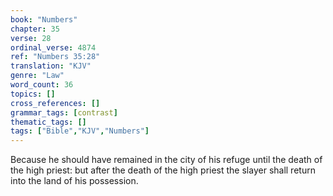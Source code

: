 ```yaml
---
book: "Numbers"
chapter: 35
verse: 28
ordinal_verse: 4874
ref: "Numbers 35:28"
translation: "KJV"
genre: "Law"
word_count: 36
topics: []
cross_references: []
grammar_tags: [contrast]
thematic_tags: []
tags: ["Bible","KJV","Numbers"]
---
```

Because he should have remained in the city of his refuge until the death of the high priest: but after the death of the high priest the slayer shall return into the land of his possession.
